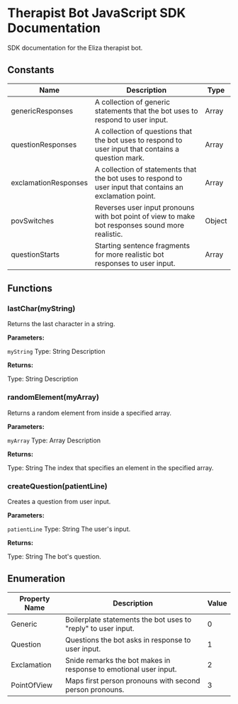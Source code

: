 # Therapist Bot JavaScript SDK Documentation
SDK documentation for the Eliza therapist bot.

## Constants
Name|Description|Type
----|-----------|----
genericResponses|A collection of generic statements that the bot uses to respond to user input.|Array
questionResponses|A collection of questions that the bot uses to respond to user input that contains a question mark.|Array
exclamationResponses|A collection of statements that the bot uses to respond to user input that contains an exclamation point.|Array
povSwitches|Reverses user input pronouns with bot point of view to make bot responses sound more realistic.|Object
questionStarts|Starting sentence fragments for more realistic bot responses to user input.|Array

## Functions

### lastChar(myString)
Returns the last character in a string.

**Parameters:**

  `myString`
  Type: String
  Description

**Returns:**

  Type: String
  Description

### randomElement(myArray)
Returns a random element from inside a specified array.

**Parameters:**

  `myArray`
  Type: Array
  Description

**Returns:**

  Type: String
  The index that specifies an element in the specified array.

### createQuestion(patientLine)
Creates a question from user input.

**Parameters:**

  `patientLine`
  Type: String
  The user's input.

**Returns:**

  Type: String
  The bot's question.

## Enumeration
Property Name|Description|Value
-------------|-----------|-----
Generic|Boilerplate statements the bot uses to "reply" to user input.|0
Question|Questions the bot asks in response to user input.|1
Exclamation|Snide remarks the bot makes in response to emotional user input.|2
PointOfView|Maps first person pronouns with second person pronouns.|3

